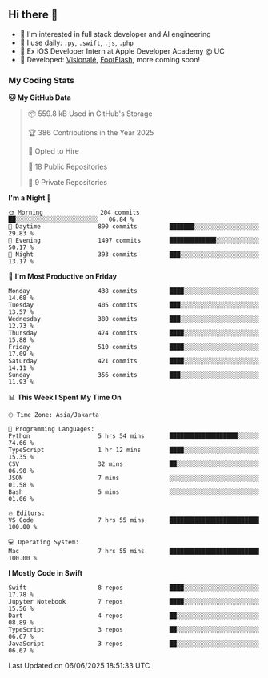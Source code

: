 ## Hi there 👋

- 🤖 I'm interested in full stack developer and AI engineering
- 🌱 I use daily: `.py`, `.swift`, `.js`, `.php`
- 🍎 Ex iOS Developer Intern at Apple Developer Academy @ UC
- 🔨 Developed: [Visionalé](https://apps.apple.com/id/app/visional%C3%A9/id6737191146), [FootFlash](https://apps.apple.com/id/app/footflash/id6550905078), more coming soon!

### My Coding Stats

<!--START_SECTION:waka-->
**🐱 My GitHub Data** 

> 📦 559.8 kB Used in GitHub's Storage 
 > 
> 🏆 386 Contributions in the Year 2025
 > 
> 💼 Opted to Hire
 > 
> 📜 18 Public Repositories 
 > 
> 🔑 9 Private Repositories 
 > 
**I'm a Night 🦉** 

```text
🌞 Morning                204 commits         ██░░░░░░░░░░░░░░░░░░░░░░░   06.84 % 
🌆 Daytime                890 commits         ███████░░░░░░░░░░░░░░░░░░   29.83 % 
🌃 Evening                1497 commits        █████████████░░░░░░░░░░░░   50.17 % 
🌙 Night                  393 commits         ███░░░░░░░░░░░░░░░░░░░░░░   13.17 % 
```
📅 **I'm Most Productive on Friday** 

```text
Monday                   438 commits         ████░░░░░░░░░░░░░░░░░░░░░   14.68 % 
Tuesday                  405 commits         ███░░░░░░░░░░░░░░░░░░░░░░   13.57 % 
Wednesday                380 commits         ███░░░░░░░░░░░░░░░░░░░░░░   12.73 % 
Thursday                 474 commits         ████░░░░░░░░░░░░░░░░░░░░░   15.88 % 
Friday                   510 commits         ████░░░░░░░░░░░░░░░░░░░░░   17.09 % 
Saturday                 421 commits         ████░░░░░░░░░░░░░░░░░░░░░   14.11 % 
Sunday                   356 commits         ███░░░░░░░░░░░░░░░░░░░░░░   11.93 % 
```


📊 **This Week I Spent My Time On** 

```text
🕑︎ Time Zone: Asia/Jakarta

💬 Programming Languages: 
Python                   5 hrs 54 mins       ███████████████████░░░░░░   74.66 % 
TypeScript               1 hr 12 mins        ████░░░░░░░░░░░░░░░░░░░░░   15.35 % 
CSV                      32 mins             ██░░░░░░░░░░░░░░░░░░░░░░░   06.90 % 
JSON                     7 mins              ░░░░░░░░░░░░░░░░░░░░░░░░░   01.58 % 
Bash                     5 mins              ░░░░░░░░░░░░░░░░░░░░░░░░░   01.06 % 

🔥 Editors: 
VS Code                  7 hrs 55 mins       █████████████████████████   100.00 % 

💻 Operating System: 
Mac                      7 hrs 55 mins       █████████████████████████   100.00 % 
```

**I Mostly Code in Swift** 

```text
Swift                    8 repos             ████░░░░░░░░░░░░░░░░░░░░░   17.78 % 
Jupyter Notebook         7 repos             ████░░░░░░░░░░░░░░░░░░░░░   15.56 % 
Dart                     4 repos             ██░░░░░░░░░░░░░░░░░░░░░░░   08.89 % 
TypeScript               3 repos             ██░░░░░░░░░░░░░░░░░░░░░░░   06.67 % 
JavaScript               3 repos             ██░░░░░░░░░░░░░░░░░░░░░░░   06.67 % 
```




 Last Updated on 06/06/2025 18:51:33 UTC
<!--END_SECTION:waka-->

<!--
**nico-samuelson/nico-samuelson** is a ✨ _special_ ✨ repository because its `README.md` (this file) appears on your GitHub profile.

Here are some ideas to get you started:

- 🔭 I’m currently working on ...
- 🌱 I’m currently learning ...
- 👯 I’m looking to collaborate on ...
- 🤔 I’m looking for help with ...
- 💬 Ask me about ...
- 📫 How to reach me: ...
- 😄 Pronouns: ...
- ⚡ Fun fact: ...
-->
